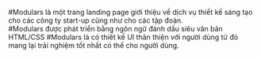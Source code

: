 #Modulars là một trang landing page giới thiệu về dịch vụ thiết kế sáng tạo cho các công ty start-up cũng như cho các tập đoàn.                                            
#Modulars được phát triển bằng ngôn ngữ đánh dấu siêu văn bản HTML/CSS
#Modulars là có thiết kế UI thân thiện với người dùng từ đó mang lại trải nghiệm tốt nhất có thể cho người dùng.

